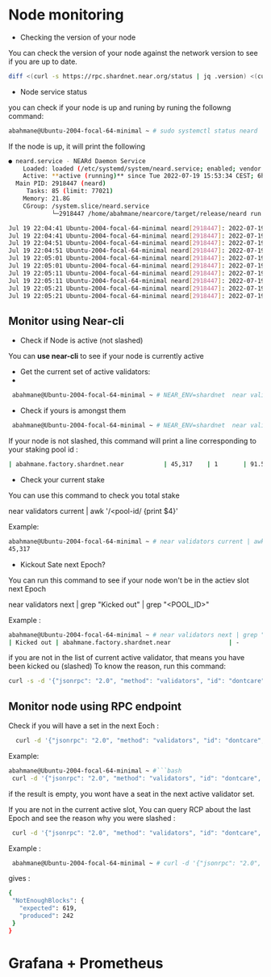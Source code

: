 # Node monitoring

 * Checking the version of your node 

You can check the version of your node against the network version to see if you are up to date.
```bash
diff <(curl -s https://rpc.shardnet.near.org/status | jq .version) <(curl -s http://127.0.0.1:3030/status | jq .version)
```


 * Node service status
 
 you can check if your node is up and runing by runing the followng command:
 
 ```bash
 abahmane@Ubuntu-2004-focal-64-minimal ~ # sudo systemctl status neard
 
 ```
 
 If the node is up, it will print the following 
 
 ```bash
 ● neard.service - NEARd Daemon Service
     Loaded: loaded (/etc/systemd/system/neard.service; enabled; vendor preset: enabled)
     Active: **active (running)** since Tue 2022-07-19 15:53:34 CEST; 6h ago
   Main PID: 2918447 (neard)
      Tasks: 85 (limit: 77021)
     Memory: 21.8G
     CGroup: /system.slice/neard.service
             └─2918447 /home/abahmane/nearcore/target/release/neard run

Jul 19 22:04:41 Ubuntu-2004-focal-64-minimal neard[2918447]: 2022-07-19T20:04:41.462522Z  INFO stats: # 1015961 Gu6VuArUKFS3Mm7vNwcxjgSrmmgyn7V8AkP7qoE57iBR Validator | 97 validators 34 peers ⬇ 397 kB/s ⬆ 685 kB/s 0.60 bps 21.1 Tgas/s>
Jul 19 22:04:41 Ubuntu-2004-focal-64-minimal neard[2918447]: 2022-07-19T20:04:41.462848Z DEBUG stats: EpochId(`GiKXd3r5VQdxrvCKdcreSmQseYMD5fAbbS4fknnbnrgW`) Blocks in progress: 48 Chunks in progress: 0 Orphans: 0
Jul 19 22:04:51 Ubuntu-2004-focal-64-minimal neard[2918447]: 2022-07-19T20:04:51.463444Z  INFO stats: # 1015968 547RiG7qR5aQCJ4sf71f2FDTtRr5jmGNwdP8SZnbS9VE Validator | 97 validators 34 peers ⬇ 399 kB/s ⬆ 698 kB/s 0.70 bps 39.0 Tgas/s>
Jul 19 22:04:51 Ubuntu-2004-focal-64-minimal neard[2918447]: 2022-07-19T20:04:51.463759Z DEBUG stats: EpochId(`GiKXd3r5VQdxrvCKdcreSmQseYMD5fAbbS4fknnbnrgW`) Blocks in progress: 48 Chunks in progress: 0 Orphans: 0
Jul 19 22:05:01 Ubuntu-2004-focal-64-minimal neard[2918447]: 2022-07-19T20:05:01.464763Z  INFO stats: # 1015976 3JogYkQp9GJQuZo85LedJEQMhRBKHs7ELUUNbqs1oXgw Validator | 97 validators 34 peers ⬇ 388 kB/s ⬆ 677 kB/s 0.80 bps 38.7 Tgas/s>
Jul 19 22:05:01 Ubuntu-2004-focal-64-minimal neard[2918447]: 2022-07-19T20:05:01.465106Z DEBUG stats: EpochId(`GiKXd3r5VQdxrvCKdcreSmQseYMD5fAbbS4fknnbnrgW`) Blocks in progress: 48 Chunks in progress: 0 Orphans: 0
Jul 19 22:05:11 Ubuntu-2004-focal-64-minimal neard[2918447]: 2022-07-19T20:05:11.465567Z  INFO stats: # 1015983 GVkX1QHfjEdqSNnEwt85bJiL8Prhm4CTQ2dGzSW2iq7q Validator | 97 validators 34 peers ⬇ 403 kB/s ⬆ 694 kB/s 0.70 bps 38.3 Tgas/s>
Jul 19 22:05:11 Ubuntu-2004-focal-64-minimal neard[2918447]: 2022-07-19T20:05:11.465891Z DEBUG stats: EpochId(`GiKXd3r5VQdxrvCKdcreSmQseYMD5fAbbS4fknnbnrgW`) Blocks in progress: 48 Chunks in progress: 0 Orphans: 0
Jul 19 22:05:21 Ubuntu-2004-focal-64-minimal neard[2918447]: 2022-07-19T20:05:21.466860Z  INFO stats: # 1015991 HR1bvjYMEzGJhnBg6VYRVgLMUdbAbd8hKxFFb4XzQTxr Validator | 97 validators 34 peers ⬇ 402 kB/s ⬆ 716 kB/s 0.80 bps 31.6 Tgas/s>
Jul 19 22:05:21 Ubuntu-2004-focal-64-minimal neard[2918447]: 2022-07-19T20:05:21.467190Z DEBUG stats: EpochId(`GiKXd3r5VQdxrvCKdcreSmQseYMD5fAbbS4fknnbnrgW`) Blocks in progress: 48 Chunks in progress: 0 Orphans: 0
 
 ```
 
 ## Monitor using Near-cli
  
 * Check if Node is active (not slashed)
 
 You can **use near-cli** to see if your node is currently active
 
 * Get the current set of active validators:
 *
 ```bash
  abahmane@Ubuntu-2004-focal-64-minimal ~ # NEAR_ENV=shardnet  near validators current 
 ```
 
 * Check if yours is amongst them 
  
 ```bash
  abahmane@Ubuntu-2004-focal-64-minimal ~ # NEAR_ENV=shardnet  near validators current | grep abahmane.factory.shardnet.near
 ```
 
 If your node is not slashed, this command will print a line corresponding to your staking pool id :
 
 ```bash
 | abahmane.factory.shardnet.near           | 45,317    | 1       | 91.57%   |             100 |             127 |            1638 |            1771 |
 ```
 
  * Check your current stake

  You can use this command to check you total stake
  
  near validators current | awk '/<pool-id/ {print $4}'
 
 Example:
 
 ```bash
 abahmane@Ubuntu-2004-focal-64-minimal ~ # near validators current | awk '/abahmane.factory.shardnet.near/ {print $4}'
45,317
 
 ```
 
 
 * Kickout Sate next Epoch?
 
 You can run this command to see if your node won't be in the actiev slot next Epoch
 
 near validators next | grep "Kicked out" | grep "<POOL_ID>"
 
 Example : 
 
 ```bash
 abahmane@Ubuntu-2004-focal-64-minimal ~ # near validators next | grep "Kicked out" | grep "abahmane.factory.shardnet.near"
| Kicked out | abahmane.factory.shardnet.near                | -                | -       |
 ```
 
 
 
 if you are not in the list of current active validator, that means you have been kicked ou (slashed)
 To know the reason, run this command:
 
 ```bash
 curl -s -d '{"jsonrpc": "2.0", "method": "validators", "id": "dontcare", "params": [null]}' -H 'Content-Type: application/json' 127.0.0.1:3030 | jq -c '.result.prev_epoch_kickout[] | select(.account_id | contains ("<POOL_ID>"))' | jq .reason
 ```

## Monitor node using RPC endpoint
  
  Check if you will have a set in the next Eoch :

```bash
  curl -d '{"jsonrpc": "2.0", "method": "validators", "id": "dontcare", "params": [null]}' -H 'Content-Type: application/json' https://rpc.shardnet.near.org | jq -c '.result.next_validators[] | select(.account_id | contains ("<POOL_ID>"))'
  ```

Example: 
```bash
abahmane@Ubuntu-2004-focal-64-minimal ~ #```bash
 curl -d '{"jsonrpc": "2.0", "method": "validators", "id": "dontcare", "params": [null]}' -H 'Content-Type: application/json'   https://rpc.shardnet.near.org | jq -c '.result.next_validators[] | select(.account_id | contains ("abahmane.factory.shardnet.near"))'
```

if the result is empty, you wont have a seat in the next active validator set.

If you are not in the current active slot, You can query RCP about the last Epoch and see the reason why you were slashed :

```bash
 curl -d '{"jsonrpc": "2.0", "method": "validators", "id": "dontcare", "params": [null]}' -H 'Content-Type: application/json' https://rpc.shardnet.near.org | jq -c '.result.prev_epoch_kickout[] | select(.account_id | contains ("<pool-id>"))' | jq .reason
```

Example :

```bash
 abahmane@Ubuntu-2004-focal-64-minimal ~ # curl -d '{"jsonrpc": "2.0", "method": "validators", "id": "dontcare", "params": [null]}' -H 'Content-Type: application/json' \ https://rpc.shardnet.near.org | jq -c '.result.prev_epoch_kickout[] | select(.account_id | contains ("abahmane.factory.shardnet.near"))' | jq .reason
 ```
 
 gives :
 
 ```bash
 {
  "NotEnoughBlocks": {
    "expected": 619,
    "produced": 242
  }
}
 ```
 
# Grafana + Prometheus

